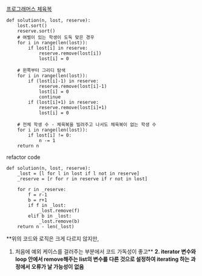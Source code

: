 [프로그래머스 체육복](https://programmers.co.kr/learn/courses/30/lessons/42862/solution_groups?language=python3)
```
def solution(n, lost, reserve):
    lost.sort()
    reserve.sort()
    # 여벌이 있는 학생이 도둑 맞은 경우
    for i in range(len(lost)):
        if lost[i] in reserve:
            reserve.remove(lost[i])
            lost[i] = 0
    
    # 왼쪽부터 그리디 탐색
    for i in range(len(lost)):
        if (lost[i]-1) in reserve:
            reserve.remove(lost[i]-1)
            lost[i] = 0
            continue
        if (lost[i]+1) in reserve:
            reserve.remove(lost[i]+1)
            lost[i] = 0
    
    # 전체 학생 수 - 체육복을 빌려주고 나서도 체육복이 없는 학생 수
    for i in range(len(lost)):
        if lost[i] != 0:
            n -= 1
    return n
```


refactor code

```
def solution(n, lost, reserve):
    _lost = [l for l in lost if l not in reserve]
    _reserve = [r for r in reserve if r not in lost]
    
    for r in _reserve:
        f = r-1
        b = r+1
        if f in _lost:
            _lost.remove(f)
        elif b in _lost:
            _lost.remove(b)
    return n - len(_lost)
```
**위의 코드와 로직은 크게 다르지 않지만,
1. 처음에 예외 케이스를 걸러주는 부분에서 코드 가독성이 좋고**
**2. iterator 변수와 loop 안에서 remove해주는 list의 변수를 다른 것으로 설정하여 iterating 하는 과정에서 오류가 날 가능성이 없음**
